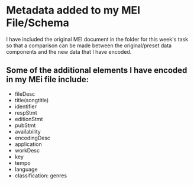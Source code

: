 # Metadata added to my MEI File/Schema
I have included the original MEI document in the folder for this week's task so that a comparison can be made between
the original/preset data components and the new data that I have encoded.

## Some of the additional elements I have encoded in my MEi file include:
 * fileDesc  
 * title(songtitle)
 * identifier
 * respStmt
 * editionStmt
 * pubStmt
 * availability
 * encodingDesc   
 * application
 * workDesc
 * key
 * tempo
 * language
 * classification: genres

